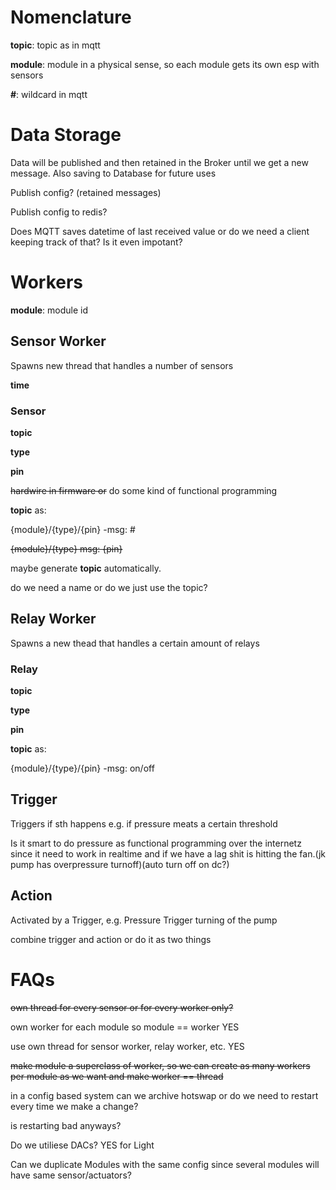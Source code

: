 # Nomenclature
__topic__: topic as in mqtt <p>
__module__: module in a physical sense, so each module gets its own esp with sensors <p>
__#__: wildcard in mqtt <p>

# Data Storage
Data will be published and then retained in the Broker until we get a new message. Also saving to Database for future uses <p>
Publish config? (retained messages) <p>
Publish config to redis? <p>
Does MQTT saves datetime of last received value or do we need a client keeping track of that? Is it even impotant? <p>



# Workers
__module__: module id <p>

## Sensor Worker
Spawns new thread that handles a number of sensors <p>
__time__ <p>

### Sensor
__topic__ <p>
__type__ <p>
__pin__ <p>
~~hardwire in firmware or~~ do some kind of functional programming <p>
__topic__ as: <p>
{module}/{type}/{pin} -msg: # <p>
~~{module}/{type}  msg: {pin}~~ <p>
maybe generate __topic__ automatically. <p>
do we need a name or do we just use the topic? <p>


## Relay Worker
Spawns a new thead that handles a certain amount of relays <p>

### Relay
__topic__ <p>
__type__ <p>
__pin__ <p>

__topic__ as: <p>
{module}/{type}/{pin} -msg: on/off <p>
  
## Trigger
Triggers if sth happens e.g. if pressure meats a certain threshold <p>

Is it smart to do pressure as functional programming over the internetz since it need to work in realtime and if we have a lag shit is hitting the fan.(jk pump has overpressure turnoff)(auto turn off on dc?) <p>

## Action
Activated by a Trigger, e.g. Pressure Trigger turning of the pump <p>


combine trigger and action or do it as two things <p>





  
# FAQs
  
~~own thread for every sensor or for every worker only?~~ <p>
own worker for each module so module == worker YES<p>
use own thread for sensor worker, relay worker, etc. YES <p>
~~make module a superclass of worker, so we can create as many workers per module as we want and make worker == thread~~ <p>
in a config based system can we archive hotswap or do we need to restart every time we make a change?<p>
is restarting bad anyways? <p>
Do we utiliese DACs? YES for Light <p> 
Can we duplicate Modules with the same config since several modules will have same sensor/actuators? <p>
